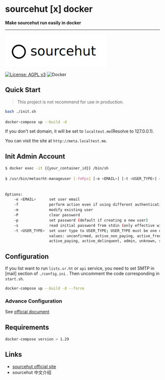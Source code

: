 # sourcehut  [x]  docker
**Make sourcehut run easily in docker**

---

![sourcehut.png](sourcehut.png)

[![License: AGPL v3](https://img.shields.io/badge/License-AGPL%20v3-blue.svg)](https://www.gnu.org/licenses/agpl-3.0)
![Docker](https://img.shields.io/badge/%F0%9F%90%8B%20-docker-blue)

## Quick Start
> This project is not recommend for use in production.

```bash
bash ./init.sh

docker-compose up --build -d
```
If you don't set domain, it will be set to `localtest.me`(Resolve to 127.0.0.1).

You can visit the site at `http://meta.localtest.me`.

## Init Admin Account

```bash
$ docker exec -it {{your_container_id}} /bin/sh

$ /usr/bin/metasrht-manageuser [-fmPps] [-e <EMAIL>] [-t <USER_TYPE>] <USERNAME>


Options:
    -e <EMAIL>      set user email
    -f              perform action even if using different authentication method
    -m              modify existing user
    -P              clear password
    -p              set password (default if creating a new user)
    -s              read initial password from stdin (only effective with -p)
    -t <USER_TYPE>  set user type to USER_TYPE; USER_TYPE must be one of these
                    values: unconfirmed, active_non_paying, active_free,
                    active_paying, active_delinquent, admin, unknown, suspended
````
##  Configuration

If you list want to run `lists.sr.ht` or `api` service, you need to set SMTP in [mail] section of `./config.ini` .
Then uncomment the code corresponding in `start.sh`.

```bash
docker-compose up --build -d --force
````

### Advance Configuration
See [official document](https://man.sr.ht/configuration.md)


## Requirements

```bash
docker-compose version > 1.29
```

## Links 
-  [sourcehut official site](https://sourcehut.org/)
-  sourcehut 中文介绍
